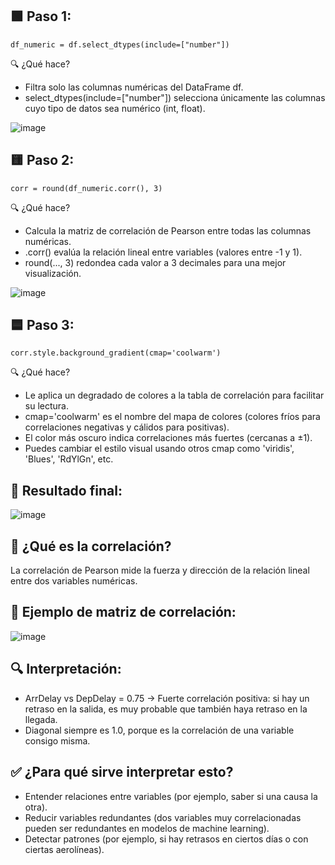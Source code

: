 
## 🟩 Paso 1:
````
df_numeric = df.select_dtypes(include=["number"])
````

🔍 ¿Qué hace?
- Filtra solo las columnas numéricas del DataFrame df.
- select_dtypes(include=["number"]) selecciona únicamente las columnas cuyo tipo de datos sea numérico (int, float).

![image](https://github.com/user-attachments/assets/c40e1bf6-d91c-4f32-a6f3-3623c7f8d3ca)

## 🟨 Paso 2:
````
corr = round(df_numeric.corr(), 3)
````

🔍 ¿Qué hace?
- Calcula la matriz de correlación de Pearson entre todas las columnas numéricas.
- .corr() evalúa la relación lineal entre variables (valores entre -1 y 1).
- round(..., 3) redondea cada valor a 3 decimales para una mejor visualización.

![image](https://github.com/user-attachments/assets/a0b47309-b18f-48da-ae6b-e8a287f6ecf8)

## 🟦 Paso 3:
````
corr.style.background_gradient(cmap='coolwarm')
````

🔍 ¿Qué hace?
- Le aplica un degradado de colores a la tabla de correlación para facilitar su lectura.
- cmap='coolwarm' es el nombre del mapa de colores (colores fríos para correlaciones negativas y cálidos para positivas).
- El color más oscuro indica correlaciones más fuertes (cercanas a ±1).
- Puedes cambiar el estilo visual usando otros cmap como 'viridis', 'Blues', 'RdYlGn', etc.

 ## 🧪 Resultado final:

 ![image](https://github.com/user-attachments/assets/d16c6049-0a71-4427-9792-1398dac0f771)

## 🎯 ¿Qué es la correlación?
La correlación de Pearson mide la fuerza y dirección de la relación lineal entre dos variables numéricas.

## 🧪 Ejemplo de matriz de correlación:

![image](https://github.com/user-attachments/assets/c620b633-a66b-4312-98eb-aaef31afad09)

## 🔍 Interpretación:

- ArrDelay vs DepDelay = 0.75 → Fuerte correlación positiva: si hay un retraso en la salida, es muy probable que también haya retraso en la llegada.
- Diagonal siempre es 1.0, porque es la correlación de una variable consigo misma.

## ✅ ¿Para qué sirve interpretar esto?
- Entender relaciones entre variables (por ejemplo, saber si una causa la otra).
- Reducir variables redundantes (dos variables muy correlacionadas pueden ser redundantes en modelos de machine learning).
- Detectar patrones (por ejemplo, si hay retrasos en ciertos días o con ciertas aerolíneas).

